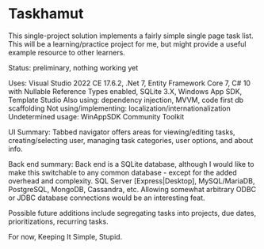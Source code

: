 # Taskhamut

This single-project solution implements a fairly simple single page task list.  This will be a learning/practice project for me, but might provide a useful example resource to other learners.

Status: preliminary, nothing working yet

Uses: Visual Studio 2022 CE 17.6.2, .Net 7, Entity Framework Core 7, C# 10 with Nullable Reference Types enabled, SQLite 3.X, Windows App SDK, Template Studio
Also using: dependency injection, MVVM, code first db scaffolding
Not using/implementing: localization/internationalization
Undetermined usage: WinAppSDK Community Toolkit

UI Summary: Tabbed navigator offers areas for viewing/editing tasks, creating/selecting user, managing task categories, user options, and about info.

Back end summary: Back end is a SQLite database, although I would like to make this switchable to any common database - except for the added overhead and complexity.  SQL Server [Express|Desktop], MySQL/MariaDB, PostgreSQL, MongoDB, Cassandra, etc.  Allowing somewhat arbitrary ODBC or JDBC database connections would be an interesting feat.

Possible future additions include segregating tasks into projects, due dates, prioritizations, recurring tasks.

For now, Keeping It Simple, Stupid.
